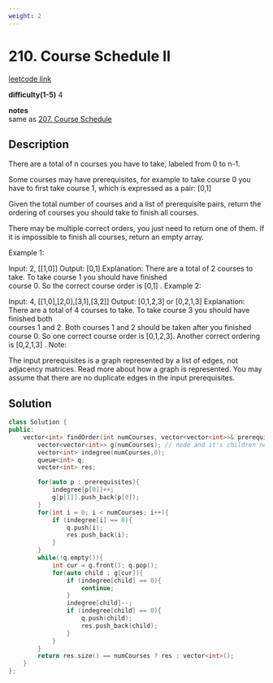```yaml
---
weight: 2
---
```

# 210. Course Schedule II
[leetcode link](https://leetcode.com/problems/course-schedule-ii/)

**difficulty(1-5)** 
4

**notes**   
same as [207. Course Schedule](207)

## Description
There are a total of n courses you have to take, labeled from 0 to n-1.

Some courses may have prerequisites, for example to take course 0 you have to first take course 1, which is expressed as a pair: [0,1]

Given the total number of courses and a list of prerequisite pairs, return the ordering of courses you should take to finish all courses.

There may be multiple correct orders, you just need to return one of them. If it is impossible to finish all courses, return an empty array.

Example 1:

Input: 2, [[1,0]] 
Output: [0,1]
Explanation: There are a total of 2 courses to take. To take course 1 you should have finished   
             course 0. So the correct course order is [0,1] .
Example 2:

Input: 4, [[1,0],[2,0],[3,1],[3,2]]
Output: [0,1,2,3] or [0,2,1,3]
Explanation: There are a total of 4 courses to take. To take course 3 you should have finished both     
             courses 1 and 2. Both courses 1 and 2 should be taken after you finished course 0. 
             So one correct course order is [0,1,2,3]. Another correct ordering is [0,2,1,3] .
Note:

The input prerequisites is a graph represented by a list of edges, not adjacency matrices. Read more about how a graph is represented.
You may assume that there are no duplicate edges in the input prerequisites.

## Solution

```c++
class Solution {
public:
    vector<int> findOrder(int numCourses, vector<vector<int>>& prerequisites) {
        vector<vector<int>> g(numCourses); // node and it's children node
        vector<int> indegree(numCourses,0);
        queue<int> q;
        vector<int> res;

        for(auto p : prerequisites){
            indegree[p[0]]++;
            g[p[1]].push_back(p[0]);
        }
        for(int i = 0; i < numCourses; i++){
            if (indegree[i] == 0){
                q.push(i);
                res.push_back(i);
            }
        }
        while(!q.empty()){
            int cur = q.front(); q.pop();
            for(auto child : g[cur]){
                if (indegree[child] == 0){
                    continue;
                }
                indegree[child]--;
                if (indegree[child] == 0){
                    q.push(child);
                    res.push_back(child);
                }
            }
        }
        return res.size() == numCourses ? res : vector<int>();
    }
};
```
